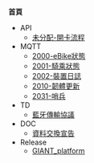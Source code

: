 **首頁**
- API
  - [未分配-開卡流程](api/未分配_開卡流程.md)
- MQTT
  - [2000-eBike狀態](mqtt/2000_eBike狀態.md)
  - [2001-騎乘狀態](mqtt/2001_騎乘狀態.md)
  - [2002-裝置日誌](mqtt/2002_裝置日誌.md)
  - [2010-韌體更新](mqtt/2010_韌體更新.md)
  - [2031-哨兵](mqtt/2031_哨兵.md)
- TD
  - [藍牙傳輸協議](td/藍牙傳輸協議.md)
- DOC
  - [資料交換宣告](doc/資料交換宣告.md)
- Release
  - [GIANT_platform](release/GIANT_platform_PDT_release_note.md)

